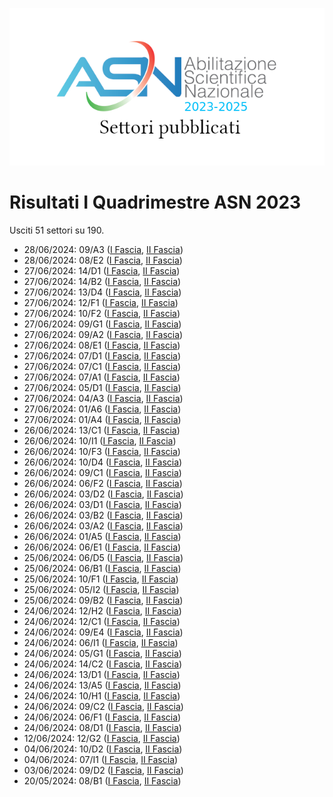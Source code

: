 ![logo](img/logo-2023.png)

# Risultati I Quadrimestre ASN 2023

Usciti 51 settori su 190.

- 28/06/2024: 09/A3 ([I Fascia](https://asn23.cineca.it/pubblico/miur/esito/09%252FA3/1/1), [II Fascia](https://asn23.cineca.it/pubblico/miur/esito/09%252FA3/2/1))
- 28/06/2024: 08/E2 ([I Fascia](https://asn23.cineca.it/pubblico/miur/esito/08%252FE2/1/1), [II Fascia](https://asn23.cineca.it/pubblico/miur/esito/08%252FE2/2/1))
- 27/06/2024: 14/D1 ([I Fascia](https://asn23.cineca.it/pubblico/miur/esito/14%252FD1/1/1), [II Fascia](https://asn23.cineca.it/pubblico/miur/esito/14%252FD1/2/1))
- 27/06/2024: 14/B2 ([I Fascia](https://asn23.cineca.it/pubblico/miur/esito/14%252FB2/1/1), [II Fascia](https://asn23.cineca.it/pubblico/miur/esito/14%252FB2/2/1))
- 27/06/2024: 13/D4 ([I Fascia](https://asn23.cineca.it/pubblico/miur/esito/13%252FD4/1/1), [II Fascia](https://asn23.cineca.it/pubblico/miur/esito/13%252FD4/2/1))
- 27/06/2024: 12/F1 ([I Fascia](https://asn23.cineca.it/pubblico/miur/esito/12%252FF1/1/1), [II Fascia](https://asn23.cineca.it/pubblico/miur/esito/12%252FF1/2/1))
- 27/06/2024: 10/F2 ([I Fascia](https://asn23.cineca.it/pubblico/miur/esito/10%252FF2/1/1), [II Fascia](https://asn23.cineca.it/pubblico/miur/esito/10%252FF2/2/1))
- 27/06/2024: 09/G1 ([I Fascia](https://asn23.cineca.it/pubblico/miur/esito/09%252FG1/1/1), [II Fascia](https://asn23.cineca.it/pubblico/miur/esito/09%252FG1/2/1))
- 27/06/2024: 09/A2 ([I Fascia](https://asn23.cineca.it/pubblico/miur/esito/09%252FA2/1/1), [II Fascia](https://asn23.cineca.it/pubblico/miur/esito/09%252FA2/2/1))
- 27/06/2024: 08/E1 ([I Fascia](https://asn23.cineca.it/pubblico/miur/esito/08%252FE1/1/1), [II Fascia](https://asn23.cineca.it/pubblico/miur/esito/08%252FE1/2/1))
- 27/06/2024: 07/D1 ([I Fascia](https://asn23.cineca.it/pubblico/miur/esito/07%252FD1/1/1), [II Fascia](https://asn23.cineca.it/pubblico/miur/esito/07%252FD1/2/1))
- 27/06/2024: 07/C1 ([I Fascia](https://asn23.cineca.it/pubblico/miur/esito/07%252FC1/1/1), [II Fascia](https://asn23.cineca.it/pubblico/miur/esito/07%252FC1/2/1))
- 27/06/2024: 07/A1 ([I Fascia](https://asn23.cineca.it/pubblico/miur/esito/07%252FA1/1/1), [II Fascia](https://asn23.cineca.it/pubblico/miur/esito/07%252FA1/2/1))
- 27/06/2024: 05/D1 ([I Fascia](https://asn23.cineca.it/pubblico/miur/esito/05%252FD1/1/1), [II Fascia](https://asn23.cineca.it/pubblico/miur/esito/05%252FD1/2/1))
- 27/06/2024: 04/A3 ([I Fascia](https://asn23.cineca.it/pubblico/miur/esito/04%252FA3/1/1), [II Fascia](https://asn23.cineca.it/pubblico/miur/esito/04%252FA3/2/1))
- 27/06/2024: 01/A6 ([I Fascia](https://asn23.cineca.it/pubblico/miur/esito/01%252FA6/1/1), [II Fascia](https://asn23.cineca.it/pubblico/miur/esito/01%252FA6/2/1))
- 27/06/2024: 01/A4 ([I Fascia](https://asn23.cineca.it/pubblico/miur/esito/01%252FA4/1/1), [II Fascia](https://asn23.cineca.it/pubblico/miur/esito/01%252FA4/2/1))
- 26/06/2024: 13/C1 ([I Fascia](https://asn23.cineca.it/pubblico/miur/esito/13%252FC1/1/1), [II Fascia](https://asn23.cineca.it/pubblico/miur/esito/13%252FC1/2/1))
- 26/06/2024: 10/I1 ([I Fascia](https://asn23.cineca.it/pubblico/miur/esito/10%252FI1/1/1), [II Fascia](https://asn23.cineca.it/pubblico/miur/esito/10%252FI1/2/1))
- 26/06/2024: 10/F3 ([I Fascia](https://asn23.cineca.it/pubblico/miur/esito/10%252FF3/1/1), [II Fascia](https://asn23.cineca.it/pubblico/miur/esito/10%252FF3/2/1))
- 26/06/2024: 10/D4 ([I Fascia](https://asn23.cineca.it/pubblico/miur/esito/10%252FD4/1/1), [II Fascia](https://asn23.cineca.it/pubblico/miur/esito/10%252FD4/2/1))
- 26/06/2024: 09/C1 ([I Fascia](https://asn23.cineca.it/pubblico/miur/esito/09%252FC1/1/1), [II Fascia](https://asn23.cineca.it/pubblico/miur/esito/09%252FC1/2/1))
- 26/06/2024: 06/F2 ([I Fascia](https://asn23.cineca.it/pubblico/miur/esito/06%252FF2/1/1), [II Fascia](https://asn23.cineca.it/pubblico/miur/esito/06%252FF2/2/1))
- 26/06/2024: 03/D2 ([I Fascia](https://asn23.cineca.it/pubblico/miur/esito/03%252FD2/1/1), [II Fascia](https://asn23.cineca.it/pubblico/miur/esito/03%252FD2/2/1))
- 26/06/2024: 03/D1 ([I Fascia](https://asn23.cineca.it/pubblico/miur/esito/03%252FD1/1/1), [II Fascia](https://asn23.cineca.it/pubblico/miur/esito/03%252FD1/2/1))
- 26/06/2024: 03/B2 ([I Fascia](https://asn23.cineca.it/pubblico/miur/esito/03%252FB2/1/1), [II Fascia](https://asn23.cineca.it/pubblico/miur/esito/03%252FB2/2/1))
- 26/06/2024: 03/A2 ([I Fascia](https://asn23.cineca.it/pubblico/miur/esito/03%252FA2/1/1), [II Fascia](https://asn23.cineca.it/pubblico/miur/esito/03%252FA2/2/1))
- 26/06/2024: 01/A5 ([I Fascia](https://asn23.cineca.it/pubblico/miur/esito/01%252FA5/1/1), [II Fascia](https://asn23.cineca.it/pubblico/miur/esito/01%252FA5/2/1))
- 26/06/2024: 06/E1 ([I Fascia](https://asn23.cineca.it/pubblico/miur/esito/06%252FE1/1/1), [II Fascia](https://asn23.cineca.it/pubblico/miur/esito/06%252FE1/2/1))
- 25/06/2024: 06/D5 ([I Fascia](https://asn23.cineca.it/pubblico/miur/esito/06%252FD5/1/1), [II Fascia](https://asn23.cineca.it/pubblico/miur/esito/06%252FD5/2/1))
- 25/06/2024: 06/B1 ([I Fascia](https://asn23.cineca.it/pubblico/miur/esito/06%252FB1/1/1), [II Fascia](https://asn23.cineca.it/pubblico/miur/esito/06%252FB1/2/1))
- 25/06/2024: 10/F1 ([I Fascia](https://asn23.cineca.it/pubblico/miur/esito/10%252FF1/1/1), [II Fascia](https://asn23.cineca.it/pubblico/miur/esito/10%252FF1/2/1))
- 25/06/2024: 05/I2 ([I Fascia](https://asn23.cineca.it/pubblico/miur/esito/05%252FI2/1/1), [II Fascia](https://asn23.cineca.it/pubblico/miur/esito/05%252FI2/2/1))
- 25/06/2024: 09/B2 ([I Fascia](https://asn23.cineca.it/pubblico/miur/esito/09%252FB2/1/1), [II Fascia](https://asn23.cineca.it/pubblico/miur/esito/09%252FB2/2/1))
- 24/06/2024: 12/H2 ([I Fascia](https://asn23.cineca.it/pubblico/miur/esito/12%252FH2/1/1), [II Fascia](https://asn23.cineca.it/pubblico/miur/esito/12%252FH2/2/1))
- 24/06/2024: 12/C1 ([I Fascia](https://asn23.cineca.it/pubblico/miur/esito/12%252FC1/1/1), [II Fascia](https://asn23.cineca.it/pubblico/miur/esito/12%252FC1/2/1))
- 24/06/2024: 09/E4 ([I Fascia](https://asn23.cineca.it/pubblico/miur/esito/09%252FE4/1/1), [II Fascia](https://asn23.cineca.it/pubblico/miur/esito/09%252FE4/2/1))
- 24/06/2024: 06/I1 ([I Fascia](https://asn23.cineca.it/pubblico/miur/esito/06%252FI1/1/1), [II Fascia](https://asn23.cineca.it/pubblico/miur/esito/06%252FI1/2/1))
- 24/06/2024: 05/G1 ([I Fascia](https://asn23.cineca.it/pubblico/miur/esito/05%252FG1/1/1), [II Fascia](https://asn23.cineca.it/pubblico/miur/esito/05%252FG1/2/1))
- 24/06/2024: 14/C2 ([I Fascia](https://asn23.cineca.it/pubblico/miur/esito/14%252FC2/1/1), [II Fascia](https://asn23.cineca.it/pubblico/miur/esito/14%252FC2/2/1))
- 24/06/2024: 13/D1 ([I Fascia](https://asn23.cineca.it/pubblico/miur/esito/13%252FD1/1/1), [II Fascia](https://asn23.cineca.it/pubblico/miur/esito/13%252FD1/2/1))
- 24/06/2024: 13/A5 ([I Fascia](https://asn23.cineca.it/pubblico/miur/esito/13%252FA5/1/1), [II Fascia](https://asn23.cineca.it/pubblico/miur/esito/13%252FA5/2/1))
- 24/06/2024: 10/H1 ([I Fascia](https://asn23.cineca.it/pubblico/miur/esito/10%252FH1/1/1), [II Fascia](https://asn23.cineca.it/pubblico/miur/esito/10%252FH1/2/1))
- 24/06/2024: 09/C2 ([I Fascia](https://asn23.cineca.it/pubblico/miur/esito/09%252FC2/1/1), [II Fascia](https://asn23.cineca.it/pubblico/miur/esito/09%252FC2/2/1))
- 24/06/2024: 06/F1 ([I Fascia](https://asn23.cineca.it/pubblico/miur/esito/06%252FF1/1/1), [II Fascia](https://asn23.cineca.it/pubblico/miur/esito/06%252FF1/2/1))
- 24/06/2024: 08/D1 ([I Fascia](https://asn23.cineca.it/pubblico/miur/esito/08%252FD1/1/1), [II Fascia](https://asn23.cineca.it/pubblico/miur/esito/08%252FD1/2/1))
- 12/06/2024: 12/G2 ([I Fascia](https://asn23.cineca.it/pubblico/miur/esito/12%252FG2/1/1), [II Fascia](https://asn23.cineca.it/pubblico/miur/esito/12%252FG2/2/1))
- 04/06/2024: 10/D2 ([I Fascia](https://asn23.cineca.it/pubblico/miur/esito/10%252FD2/1/1), [II Fascia](https://asn23.cineca.it/pubblico/miur/esito/10%252FD2/2/1))
- 04/06/2024: 07/I1 ([I Fascia](https://asn23.cineca.it/pubblico/miur/esito/07%252FI1/1/1), [II Fascia](https://asn23.cineca.it/pubblico/miur/esito/07%252FI1/2/1))
- 03/06/2024: 09/D2 ([I Fascia](https://asn23.cineca.it/pubblico/miur/esito/09%252FD2/1/1), [II Fascia](https://asn23.cineca.it/pubblico/miur/esito/09%252FD2/2/1))
- 20/05/2024: 08/B1 ([I Fascia](https://asn23.cineca.it/pubblico/miur/esito/08%252FB1/1/1), [II Fascia](https://asn23.cineca.it/pubblico/miur/esito/08%252FB1/2/1))
